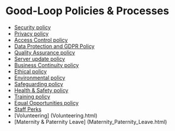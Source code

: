 
# Good-Loop Policies & Processes

 - [Security policy](security.html)
 - [Privacy policy](privacy-policy.html)
 - [Access Control policy](access-control-policy.html)
 - [Data Protection and GDPR Policy](data-gdpr-policy.html)
 - [Quality Assurance policy](quality-assurance) 
 - [Server update policy](server-update-policy.html) 
 - [Business Continuity policy](business-continuity.html)
 - [Ethical policy](ethical-policy.html)
 - [Environmental policy](environmental-policy.html)
 - [Safeguarding policy](safeguarding-policy.html)
 - [Health & Safety policy](health-and-safety.html)
 - [Training policy](training.html)
 - [Equal Opportunities policy](equal-opportunities.html)
 - [Staff Perks](staff-perks.html) 
 - [Volunteering] (Volunteering.html)
 - [Maternity & Paternity Leave] (Maternity_Paternity_Leave.html)

 <!-- 
 - [Tech Processes](tech-process)
 Software release policy -- needs a rewrite for external audiences -->
